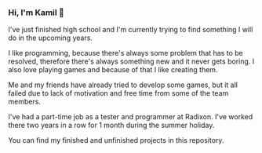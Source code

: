 ### Hi, I'm Kamil 👋

I've just finished high school and I'm currently trying to find something I will do in the upcoming years.

I like programming, because there's always some problem that has to be resolved, therefore there's always something new and it never gets boring. I also love playing games and because of that I like creating them.

Me and my friends have already tried to develop some games, but it all failed due to lack of motivation and free time from some of the team members.

I've had a part-time job as a tester and programmer at Radixon. I've worked there two years in a row for 1 month during the summer holiday.

You can find my finished and unfinished projects in this repository.
